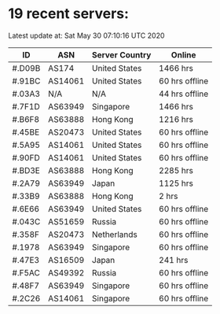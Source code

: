 # 19 recent servers:

Latest update at: Sat May 30 07:10:16 UTC 2020

| ID | ASN | Server Country | Online |
| -- | --- | -------------- | ------ |
| #.D09B | AS174 | United States | 1466 hrs |
| #.91BC | AS14061 | United States | 60 hrs offline |
| #.03A3 | N/A | N/A | 44 hrs offline |
| #.7F1D | AS63949 | Singapore | 1466 hrs |
| #.B6F8 | AS63888 | Hong Kong | 1216 hrs |
| #.45BE | AS20473 | United States | 60 hrs offline |
| #.5A95 | AS14061 | United States | 60 hrs offline |
| #.90FD | AS14061 | United States | 60 hrs offline |
| #.BD3E | AS63888 | Hong Kong | 2285 hrs |
| #.2A79 | AS63949 | Japan | 1125 hrs |
| #.33B9 | AS63888 | Hong Kong | 2 hrs |
| #.6E66 | AS63949 | United States | 60 hrs offline |
| #.043C | AS51659 | Russia | 60 hrs offline |
| #.358F | AS20473 | Netherlands | 60 hrs offline |
| #.1978 | AS63949 | Singapore | 60 hrs offline |
| #.47E3 | AS16509 | Japan | 241 hrs |
| #.F5AC | AS49392 | Russia | 60 hrs offline |
| #.48F7 | AS63949 | Singapore | 60 hrs offline |
| #.2C26 | AS14061 | Singapore | 60 hrs offline |

